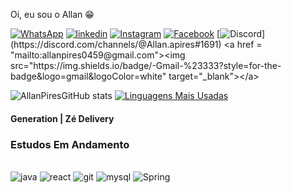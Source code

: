 Oi, eu sou o Allan 😁

[![WhatsApp](https://img.shields.io/badge/WhatsApp-25D366?style=for-the-badge&logo=whatsapp&logoColor=white)](https://wa.me/+5513974049540)
[![linkedin](https://img.shields.io/badge/LinkedIn-0077B5?style=for-the-badge&logo=linkedin&logoColor=white)](https://www.linkedin.com/in/allanpires95)
[![Instagram](https://img.shields.io/badge/Instagram-E4405F?style=for-the-badge&logo=instagram&logoColor=white)](https://www.instagram.com/allan.apires/)
[![Facebook](https://img.shields.io/badge/Facebook-1877F2?style=for-the-badge&logo=facebook&logoColor=white)](https://www.facebook.com/allan.gates1/)
[![Discord](https://img.shields.io/badge/Discord-7289DA?style=for-the-badge&logo=discord&logoColor=white")](https://discord.com/channels/@Allan.apires#1691)
  <a href = "mailto:allanpires0459@gmail.com"><img src="https://img.shields.io/badge/-Gmail-%23333?style=for-the-badge&logo=gmail&logoColor=white" target="_blank"></a>

  ![AllanPiresGitHub stats](https://github-readme-stats.vercel.app/api?username=AllanPires95&theme=dark&show_icons=true)
  [![Linguagens Mais Usadas](https://github-readme-stats.vercel.app/api/top-langs/?username=AllanPires95&layout=compact&theme=dark)](https://github.com/anuraghazra/github-readme-stats)


<!--[![Top Langs](https://github-readme-stats.vercel.app/api/top-langs/?username=1DevMatheus)](https://github.com/anuraghazra/github-readme-stats)-->

<div>

    
#### Generation | Zé Delivery
### Estudos Em Andamento
      
<div style="display: inline_block"><br/>
    <img algin="center" alt="java" src="https://img.shields.io/badge/Java-ED8B00?style=for-the-badge&logo=java&logoColor=white" />
    <img algin="center" alt="react" src="https://img.shields.io/badge/React-20232A?style=for-the-badge&logo=react&logoColor=61DAFB" />
    <img algin="center" alt="git" src="https://img.shields.io/badge/GIT-E44C30?style=for-the-badge&logo=git&logoColor=white" />
    <img algin="center" alt="mysql" src="https://img.shields.io/badge/MySQL-00000F?style=for-the-badge&logo=mysql&logoColor=white" />
    <img algin="center" alt="Spring" src="https://img.shields.io/badge/Spring-6DB33F?style=for-the-badge&logo=spring&logoColor=white" />
  
   
          
</div>
